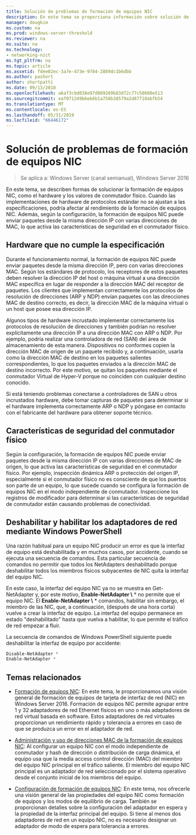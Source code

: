 ```yaml
---
title: Solución de problemas de formación de equipos NIC
description: En este tema se proporciona información sobre solución de problemas de formación de equipos NIC en Windows Server 2016.
manager: dougkim
ms.custom: na
ms.prod: windows-server-threshold
ms.reviewer: na
ms.suite: na
ms.technology:
- networking-nict
ms.tgt_pltfrm: na
ms.topic: article
ms.assetid: fdee02ec-3a7e-473e-9784-2889dc1b6dbb
ms.author: pashort
author: shortpatti
ms.date: 09/13/2018
ms.openlocfilehash: a6af3cbd038e97d889269b83d72c77c50680e513
ms.sourcegitcommit: eaf071249b6eb6b1a758b38579a2d87710abfb54
ms.translationtype: MT
ms.contentlocale: es-ES
ms.lasthandoff: 05/31/2019
ms.locfileid: "66446172"
---
```

# <a name="troubleshooting-nic-teaming"></a>Solución de problemas de formación de equipos NIC

>Se aplica a: Windows Server (canal semianual), Windows Server 2016

En este tema, se describen formas de solucionar la formación de equipos NIC, como el hardware y los valores de conmutador físico.  Cuando las implementaciones de hardware de protocolos estándar no se ajustan a las especificaciones, podría afectar al rendimiento de la formación de equipos NIC. Además, según la configuración, la formación de equipos NIC puede enviar paquetes desde la misma dirección IP con varias direcciones de MAC, lo que activa las características de seguridad en el conmutador físico.

  
## <a name="hardware-that-doesnt-conform-to-specification"></a>Hardware que no cumple la especificación  
  
Durante el funcionamiento normal, la formación de equipos NIC puede enviar paquetes desde la misma dirección IP, pero con varias direcciones MAC. Según los estándares de protocolo, los receptores de estos paquetes deben resolver la dirección IP del host o máquina virtual a una dirección MAC específica en lugar de responder a la dirección MAC del receptor de paquetes.  Los clientes que implementan correctamente los protocolos de resolución de direcciones (ARP y NDP) envían paquetes con las direcciones MAC de destino correcto, es decir, la dirección MAC de la máquina virtual o un host que posee esa dirección IP. 
  
Algunos tipos de hardware incrustado implementar correctamente los protocolos de resolución de direcciones y también podrían no resolver explícitamente una dirección IP a una dirección MAC con ARP o NDP.  Por ejemplo, podría realizar una controladora de red (SAN) del área de almacenamiento de esta manera. Dispositivos no conformes copien la dirección MAC de origen de un paquete recibido y, a continuación, usarla como la dirección MAC de destino en los paquetes salientes correspondientes, lo que los paquetes enviados a la dirección MAC de destino incorrecto. Por este motivo, se quitan los paquetes mediante el conmutador Virtual de Hyper-V porque no coinciden con cualquier destino conocido.  
  
Si está teniendo problemas conectarse a controladores de SAN u otros incrustados hardware, debe tomar capturas de paquetes para determinar si el hardware implementa correctamente ARP o NDP y póngase en contacto con el fabricante del hardware para obtener soporte técnico.  

  
## <a name="physical-switch-security-features"></a>Características de seguridad del conmutador físico  
Según la configuración, la formación de equipos NIC puede enviar paquetes desde la misma dirección IP con varias direcciones de MAC de origen, lo que activa las características de seguridad en el conmutador físico. Por ejemplo, inspección dinámica ARP o protección del origen IP, especialmente si el conmutador físico no es consciente de que los puertos son parte de un equipo, lo que sucede cuando se configura la formación de equipos NIC en el modo independiente de conmutador. Inspeccione los registros de modificador para determinar si las características de seguridad de conmutador están causando problemas de conectividad. 
  
## <a name="disabling-and-enabling-network-adapters-by-using-windows-powershell"></a>Deshabilitar y habilitar los adaptadores de red mediante Windows PowerShell  

Una razón habitual para un equipo NIC producir un error es que la interfaz de equipo está deshabilitada y en muchos casos, por accidente, cuando se ejecuta una secuencia de comandos.  Esta particular secuencia de comandos no permitir que todos los NetAdapters deshabilitado porque deshabilitar todos los miembros físicos subyacentes de NIC quita la interfaz del equipo NIC. 

En este caso, la interfaz del equipo NIC ya no se muestra en Get-NetAdapter y, por este motivo, **Enable-NetAdapter \\** * no permite que el equipo NIC. El **Enable-NetAdapter \\** * comandos, habilitar sin embargo, el miembro de las NIC, que, a continuación, (después de una hora corta) vuelve a crear la interfaz de equipo. La interfaz del equipo permanece en estado "deshabilitado" hasta que vuelva a habilitar, lo que permite el tráfico de red empezar a fluir. 

La secuencia de comandos de Windows PowerShell siguiente puede deshabilitar la interfaz de equipo por accidente:  
  
```PowerShell 
Disable-NetAdapter *  
Enable-NetAdapter *  
```  
  

  
## <a name="related-topics"></a>Temas relacionados  
- [Formación de equipos NIC](NIC-Teaming.md): En este tema, le proporcionamos una visión general de formación de equipos de tarjeta de interfaz de red (NIC) en Windows Server 2016. Formación de equipos NIC permite agrupar entre 1 y 32 adaptadores de red Ethernet físicos en uno o más adaptadores de red virtual basada en software. Estos adaptadores de red virtuales proporcionan un rendimiento rápido y tolerancia a errores en caso de que se produzca un error en el adaptador de red.   

- [Administración y uso de direcciones MAC de la formación de equipos NIC](NIC-Teaming-MAC-Address-Use-and-Management.md): Al configurar un equipo NIC con el modo independiente de conmutador y hash de dirección o distribución de carga dinámica, el equipo usa que la media access control dirección (MAC) del miembro del equipo NIC principal en el tráfico saliente. El miembro del equipo NIC principal es un adaptador de red seleccionado por el sistema operativo desde el conjunto inicial de los miembros del equipo.

- [Configuración de formación de equipos NIC](nic-teaming-settings.md): En este tema, nos ofrecerle una visión general de las propiedades del equipo NIC como formación de equipos y los modos de equilibrio de carga. También se proporcionan detalles sobre la configuración del adaptador en espera y la propiedad de la interfaz principal del equipo. Si tiene al menos dos adaptadores de red en un equipo NIC, no es necesario designar un adaptador de modo de espera para tolerancia a errores.
  


